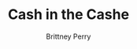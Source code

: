---
title: Cash in the Cashe
Layout: module

author: Brittney Perry

schedule: saturday
plotline: Family Recipes
requirements: Completion of OPERATION FIND HULDREK or YOU FOUND HULDREK

description: Having met no resistance at the cache of the Tarrasch, the PCs return to Granny Silverlode to return her book and/or take word of her grandson to her.

synopsis: > 
  The finding of the book was easier than expected, plus there was a good haul of treasure for the taking. Granny is eager to get her book back, and if it shows up in town, Granny will send a messenger requesting that the group bring the book to her. 
  Once back at Granny's house, she will offer the group cookies and thank them profusely. She wants to hear all about their adventure and how they found her book. She will vehemently deny that her grandson had anything to do with her books disappearance and will change the subject if it is brought up. She also will not hear anything about where her grandson was found and with what. Effectively she stonewalls anyone who suggests her grandson isn't upstanding or hints at what he as been doing. She will also deny his drinking and gambling problems.
  If Huldrek makes it back to his Granny's separate from the PCs, he will be absent from the room. Granny claims he is in his bedroom resting.
  If the PCs bring back both the book and Huldrek, Huldrek will immediately try to leave to go to “his room”, and leaves after Granny searches him for coin
  Eventually, Granny will get annoyed that everyone is insisting her grandson stole her book and kick out the PCs or the PCs can leave freely, as long as they leave the book. Granny will pay the 20 Silver reward before they leave.

outcomes: 
 - The PCs return the book and retrieve their reward.

number_of_cast_members: 1-2

Roles: 
 - Grandmother “Granny” Whuthona Silverlode
 - Huldrek “Drek” Silverlode

props: 
 - Granny's Recipe Book
 - Edible Cookies
 - Sinister Scent in "Sugar Cookie"

makeup: 
 - Flour for face and hands

treasure: 
 - Cookies
 - 20-30 Silver, depending if one or both items are returned


hook: Completion of FIND HULDREK or YOU FOUND HULDREK

scenes: 
  - 
    oog: Cabin used in HELP WANTED
    ig: Granny Silverlode's house
    flee_point: 

running_notes: 
  - Scene Description -Upon entering Granny's home, the PCs are greeted with a warm, homely scent. The house is well kept and quaint, full of soft pillows and flower print. It appears to be the home of someone who lives comfortably. Nothing has changed since HELP WANTED
  - Huldrek should refuse to talk or talk minimally if he is with Granny. Granny should talk over Huldrek whenever he speaks. 
  - Granny is stubborn and will deny any wrong doing by Huldrek.

---
